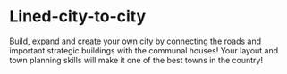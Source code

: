 # Lined-city-to-city
Build, expand and create your own city by connecting the roads and important strategic buildings with the communal houses! Your layout and town planning skills will make it one of the best towns in the country!
